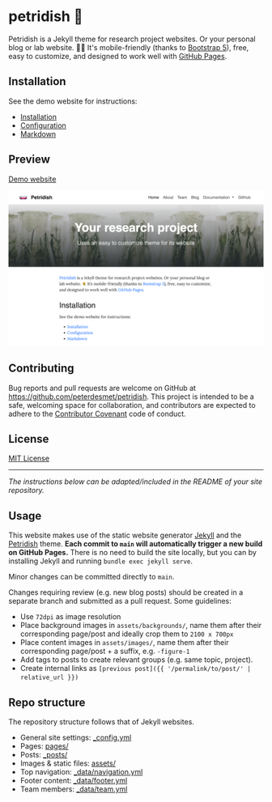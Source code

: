 # petridish 🧫

Petridish is a Jekyll theme for research project websites. Or your personal blog or lab website. 👩‍🔬 It's mobile-friendly (thanks to [Bootstrap 5](https://getbootstrap.com/docs/5.1/)), free, easy to customize, and designed to work well with [GitHub Pages](https://pages.github.com/).

## Installation

See the demo website for instructions:

- [Installation](https://peterdesmet.com/petridish/docs/installation)
- [Configuration](https://peterdesmet.com/petridish/docs/configuration)
- [Markdown](https://peterdesmet.com/petridish/docs/markdown)

## Preview

[Demo website](https://peterdesmet.com/petridish)

[![screenshot](screenshot.png)](https://peterdesmet.com/petridish)

## Contributing

Bug reports and pull requests are welcome on GitHub at https://github.com/peterdesmet/petridish. This project is intended to be a safe, welcoming space for collaboration, and contributors are expected to adhere to the [Contributor Covenant](http://contributor-covenant.org) code of conduct.

## License

[MIT License](LICENSE)

---

<!-- All the above is about the Petridish theme, so you might want to remove that. -->

_The instructions below can be adapted/included in the README of your site repository._

## Usage

This website makes use of the static website generator [Jekyll](https://jekyllrb.com/) and the [Petridish](https://github.com/peterdesmet/petridish) theme. **Each commit to `main` will automatically trigger a new build on GitHub Pages.** There is no need to build the site locally, but you can by installing Jekyll and running `bundle exec jekyll serve`.

Minor changes can be committed directly to `main`.

Changes requiring review (e.g. new blog posts) should be created in a separate branch and submitted as a pull request. Some guidelines:

- Use `72dpi` as image resolution
- Place background images in `assets/backgrounds/`, name them after their corresponding page/post and ideally crop them to `2100 x 700px`
- Place content images in `assets/images/`, name them after their corresponding page/post + a suffix, e.g. `-figure-1`
- Add tags to posts to create relevant groups (e.g. same topic, project).
- Create internal links as `[previous post]({{ '/permalink/to/post/' | relative_url }})`

## Repo structure

The repository structure follows that of Jekyll websites.

- General site settings: [_config.yml](_config.yml)
- Pages: [pages/](pages/)
- Posts: [_posts/](_posts/)
- Images & static files: [assets/](assets/)
- Top navigation: [_data/navigation.yml](_data/navigation.yml)
- Footer content: [_data/footer.yml](_data/footer.yml)
- Team members: [_data/team.yml](_data/team.yml)
